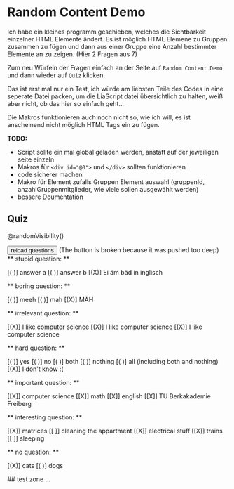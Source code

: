 <!--
import: https://raw.githubusercontent.com/fjangfaragesh/liaRandomSelector/master/import.md
script: https://raw.githubusercontent.com/fjangfaragesh/liaRandomSelector/master/randomVisibility.js
-->
# Random Content Demo

Ich habe ein kleines programm geschieben, welches die Sichtbarkeit einzelner HTML Elemente ändert.
Es ist möglich HTML Elemene zu Gruppen zusammen zu fügen und dann aus einer Gruppe eine Anzahl bestimmter Elemente an zu zeigen. (Hier 2 Fragen aus 7)

Zum neu Würfeln der Fragen einfach an der Seite auf `Random Content Demo` und dann wieder auf `Quiz` klicken.

Das ist erst mal nur ein Test, ich würde am liebsten Teile des Codes in eine seperate Datei packen, um die LiaScript datei übersichtlich zu halten, weiß aber nicht, ob das hier so einfach geht...

Die Makros funktionieren auch noch nicht so, wie ich will, es ist anscheinend nicht möglich HTML Tags ein zu fügen.


**TODO:**
* Script sollte ein mal global geladen werden, anstatt auf der jeweiligen seite einzeln
* Makros für `<div id="@0">` und `</div>` sollten funktionieren
* code sicherer machen
* Makro für Element zufalls Gruppen Element auswahl (gruppenId, anzahlGruppenmitglieder, wie viele sollen ausgewählt werden)
* bessere Doumentation
## Quiz

@randomVisibility()

<input type="button" value="reload questions" onclick="runExample()">
(The button is broken because it was pushed too deep)

<div id="quiz_0">
** stupid question: **

[( )] answer a
[( )] answer b
[(X)] Ei äm bäd in inglisch

</div>

<div id="quiz_1">
** boring question: **

[( )] meeh
[( )] mah
[(X)] MÄH
</div>

<div id="quiz_2">
** irrelevant question: **

[(X)] I like computer science
[(X)] I like computer science
[(X)] I like computer science
</div>

<div id="quiz_3">
** hard question: **

[( )] yes
[( )] no
[( )] both
[( )] nothing
[( )] all (including both and nothing)
[(X)] I don't know :(
</div>

<div id="quiz_4">
** important question: **

[[X]] computer science
[[X]] math
[[X]] english
[[X]] TU Berkakademie Freiberg
</div>

<div id="quiz_5">
** interesting question: **

[[X]] matrices
[[ ]] cleaning the appartment
[[X]] electrical stuff
[[X]] trains
[[ ]] sleeping

</div>

<div id="quiz_6">
** no question: **

[(X)] cats
[( )] dogs

</div>
## test zone
...
